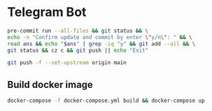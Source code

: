 # Telegram Bot

```bash
pre-commit run --all-files && git status && \
echo -n "Confirm update and commit by enter \"y/n\": " && \
read ans && echo "$ans" | grep -iq "y" && git add --all && \
git status && cz c && git push || echo "Exit"
```

```bash
git push -f --set-upstream origin main
```

## Build docker image

```bash
docker-compose -f docker-compose.yml build && docker-compose up
```
